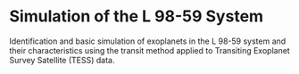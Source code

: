 # Simulation of the L 98-59 System

Identification and basic simulation of exoplanets in the L 98-59 system and their characteristics using the transit method applied to Transiting Exoplanet Survey Satellite (TESS) data.
